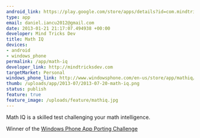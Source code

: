 ```yaml
--- 
android_link: https://play.google.com/store/apps/details?id=com.mindtricksdev.mathiq
type: app
email: daniel.iancu2012@gmail.com
date: 2013-01-21 21:17:07.494938 +00:00
developer: Mind Tricks Dev
title: Math IQ
devices: 
- android
- windows_phone
permalink: /app/math-iq
developer_link: http://mindtricksdev.com
targetMarket: Personal
windows_phone_link: http://www.windowsphone.com/en-us/store/app/mathiq/fac2bea8-a750-438f-b50c-f8972e76d638
thumb: /uploads/app/2013-07/2013-07-20-math-iq.png
status: publish
feature: true
feature_image: /uploads/feature/mathiq.jpg
---
```


Math IQ is a skilled test challenging your math intelligence.

Winner of the [Windows Phone App Porting Challenge](http://www.phonegapwpchallenge.com/)
